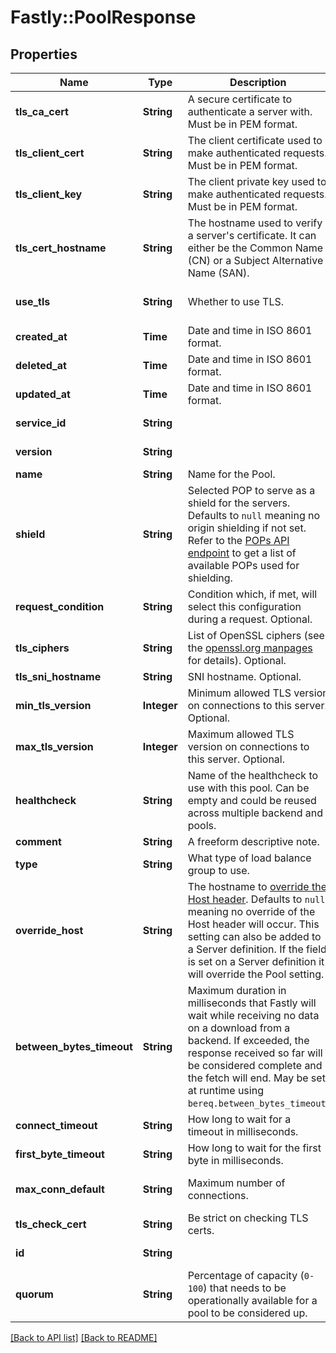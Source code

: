 # Fastly::PoolResponse

## Properties

| Name | Type | Description | Notes |
| ---- | ---- | ----------- | ----- |
| **tls_ca_cert** | **String** | A secure certificate to authenticate a server with. Must be in PEM format. | [optional][default to &#39;null&#39;] |
| **tls_client_cert** | **String** | The client certificate used to make authenticated requests. Must be in PEM format. | [optional][default to &#39;null&#39;] |
| **tls_client_key** | **String** | The client private key used to make authenticated requests. Must be in PEM format. | [optional][default to &#39;null&#39;] |
| **tls_cert_hostname** | **String** | The hostname used to verify a server&#39;s certificate. It can either be the Common Name (CN) or a Subject Alternative Name (SAN). | [optional][default to &#39;null&#39;] |
| **use_tls** | **String** | Whether to use TLS. | [optional][default to &#39;0&#39;] |
| **created_at** | **Time** | Date and time in ISO 8601 format. | [optional][readonly] |
| **deleted_at** | **Time** | Date and time in ISO 8601 format. | [optional][readonly] |
| **updated_at** | **Time** | Date and time in ISO 8601 format. | [optional][readonly] |
| **service_id** | **String** |  | [optional][readonly] |
| **version** | **String** |  | [optional][readonly] |
| **name** | **String** | Name for the Pool. | [optional] |
| **shield** | **String** | Selected POP to serve as a shield for the servers. Defaults to `null` meaning no origin shielding if not set. Refer to the [POPs API endpoint](/reference/api/utils/pops/) to get a list of available POPs used for shielding. | [optional][default to &#39;null&#39;] |
| **request_condition** | **String** | Condition which, if met, will select this configuration during a request. Optional. | [optional] |
| **tls_ciphers** | **String** | List of OpenSSL ciphers (see the [openssl.org manpages](https://www.openssl.org/docs/man1.1.1/man1/ciphers.html) for details). Optional. | [optional] |
| **tls_sni_hostname** | **String** | SNI hostname. Optional. | [optional] |
| **min_tls_version** | **Integer** | Minimum allowed TLS version on connections to this server. Optional. | [optional] |
| **max_tls_version** | **Integer** | Maximum allowed TLS version on connections to this server. Optional. | [optional] |
| **healthcheck** | **String** | Name of the healthcheck to use with this pool. Can be empty and could be reused across multiple backend and pools. | [optional] |
| **comment** | **String** | A freeform descriptive note. | [optional] |
| **type** | **String** | What type of load balance group to use. | [optional] |
| **override_host** | **String** | The hostname to [override the Host header](https://docs.fastly.com/en/guides/specifying-an-override-host). Defaults to `null` meaning no override of the Host header will occur. This setting can also be added to a Server definition. If the field is set on a Server definition it will override the Pool setting. | [optional][default to &#39;null&#39;] |
| **between_bytes_timeout** | **String** | Maximum duration in milliseconds that Fastly will wait while receiving no data on a download from a backend. If exceeded, the response received so far will be considered complete and the fetch will end. May be set at runtime using `bereq.between_bytes_timeout`. | [optional] |
| **connect_timeout** | **String** | How long to wait for a timeout in milliseconds. | [optional] |
| **first_byte_timeout** | **String** | How long to wait for the first byte in milliseconds. | [optional] |
| **max_conn_default** | **String** | Maximum number of connections. | [optional][default to &#39;200&#39;] |
| **tls_check_cert** | **String** | Be strict on checking TLS certs. | [optional] |
| **id** | **String** |  | [optional][readonly] |
| **quorum** | **String** | Percentage of capacity (`0-100`) that needs to be operationally available for a pool to be considered up. | [optional][default to &#39;75&#39;] |

[[Back to API list]](../../README.md#endpoints) [[Back to README]](../../README.md)

